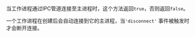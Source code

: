 <!-- YAML
added: v0.11.14
-->

当工作进程通过IPC管道连接至主进程时，这个方法返回`true`，否则返回`false`。

一个工作进程在创建后会自动连接到它的主进程，当`'disconnect'` 事件被触发时才会断开连接。
